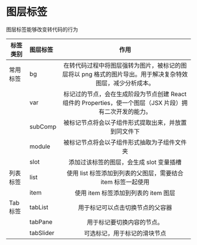 # 图层标签

图层标签能够改变转代码的行为

| 标签类别 | 图层标签  |                                                   作用                                                    | 
| -------- | :-------- | :-------------------------------------------------------------------------------------------------------: |
| 常用标签 | bg        | 在转代码过程中将图层强转为图片，被标记的图层将以 png 格式的图片导出。用于解决复杂特效图层，减少分析成本。 |
| &nbsp;   | var       | 标记过的节点，会在生成阶段为节点创建 React 组件的 Properties，使一个图层（JSX 片段）拥有二次开发的能力。  |
| &nbsp;   | subComp   |              被标记节点将会以子组件形式提取出来，并放置到同文件下                |
| &nbsp;   | module       |               被标记节点将会以子组件形式抽取为子组件文件夹               |
| &nbsp;   | slot      |                                 添加过该标签的图层，会生成 slot 变量插槽                                  |
| 列表标签  | list      |                       使用 list 标签添加到列表的父图层，需要结合 item 标签一起使用                        |
| &nbsp;   | item      |                                   使用 item 标签添加到列表的 item 图层                                    |
| Tab 标签 | tabList   |                                     用于标记可以点击切换节点的父容器                                      |
| &nbsp;   | tabPane   |                                        用于标记要切换内容的节点。                                         |
| &nbsp;   | tabSlider |                                       可选标记，用于标记的滑块节点                                        |
